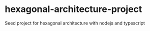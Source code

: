 # hexagonal-architecture-project
Seed project for hexagonal architecture with nodejs and typescript
